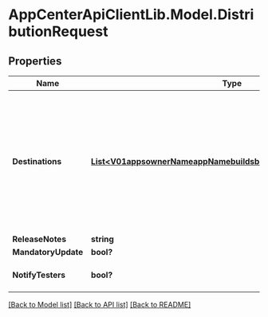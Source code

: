 # AppCenterApiClientLib.Model.DistributionRequest
## Properties

Name | Type | Description | Notes
------------ | ------------- | ------------- | -------------
**Destinations** | [**List&lt;V01appsownerNameappNamebuildsbuildIddistributeDestinations&gt;**](V01appsownerNameappNamebuildsbuildIddistributeDestinations.md) | Array of objects {id:string, type:string} with \&quot;id\&quot; being the distribution group ID, store ID, or tester email, and \&quot;type\&quot; being \&quot;group\&quot;, \&quot;store\&quot;, or \&quot;tester\&quot; | [optional] 
**ReleaseNotes** | **string** | The release notes | [optional] 
**MandatoryUpdate** | **bool?** |  | [optional] 
**NotifyTesters** | **bool?** |  | [optional] [default to true]

[[Back to Model list]](../README.md#documentation-for-models) [[Back to API list]](../README.md#documentation-for-api-endpoints) [[Back to README]](../README.md)

